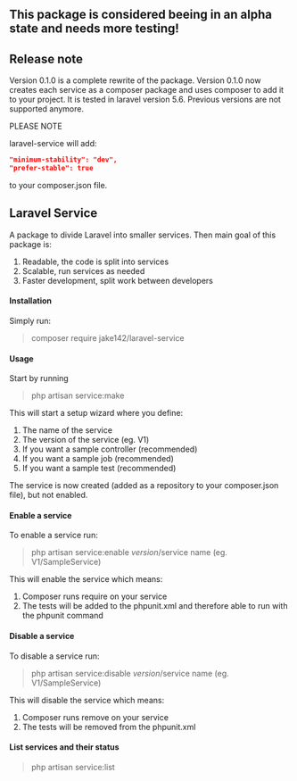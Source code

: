 ## This package is considered beeing in an alpha state and needs more testing!

## Release note

Version 0.1.0 is a complete rewrite of the package. Version 0.1.0 now creates each service as a composer package and uses composer to add it to your project. It is tested in laravel version 5.6. Previous versions are not supported anymore.

PLEASE NOTE

laravel-service will add:

```json
"minimum-stability": "dev",
"prefer-stable": true
```

to your composer.json file.

## Laravel Service

A package to divide Laravel into smaller services. Then main goal of this package is:

1. Readable, the code is split into services
2. Scalable, run services as needed
3. Faster development, split work between developers

#### Installation

Simply run:

> composer require jake142/laravel-service

#### Usage

Start by running

> php artisan service:make

This will start a setup wizard where you define:

1. The name of the service
2. The version of the service (eg. V1)
3. If you want a sample controller (recommended)
4. If you want a sample job (recommended)
4. If you want a sample test (recommended)

The service is now created (added as a repository to your composer.json file), but not enabled.

#### Enable a service

To enable a service run:

> php artisan service:enable $version/$service name (eg. V1/SampleService)

This will enable the service which means:

1. Composer runs require on your service
2. The tests will be added to the phpunit.xml and therefore able to run with the phpunit command

#### Disable a service

To disable a service run:

> php artisan service:disable $version/$service name (eg. V1/SampleService)

This will disable the service which means:

1. Composer runs remove on your service
2. The tests will be removed from the phpunit.xml

#### List services and their status

> php artisan service:list